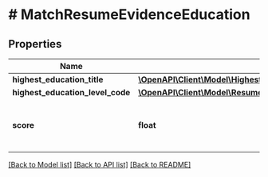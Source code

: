 # # MatchResumeEvidenceEducation

## Properties

Name | Type | Description | Notes
------------ | ------------- | ------------- | -------------
**highest_education_title** | [**\OpenAPI\Client\Model\HighestEducationTitle**](HighestEducationTitle.md) |  | [optional]
**highest_education_level_code** | [**\OpenAPI\Client\Model\ResumeEducationExperiencesEducationLevelCode**](ResumeEducationExperiencesEducationLevelCode.md) |  | [optional]
**score** | **float** | Normalized score. Min Score is 0 and Max Score is 1. |

[[Back to Model list]](../../README.md#models) [[Back to API list]](../../README.md#endpoints) [[Back to README]](../../README.md)
